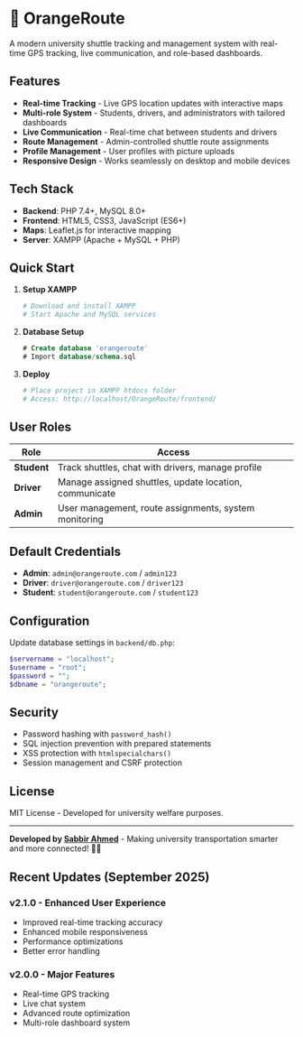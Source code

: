 # 🚌 OrangeRoute

A modern university shuttle tracking and management system with real-time GPS tracking, live communication, and role-based dashboards.

## Features

- **Real-time Tracking** - Live GPS location updates with interactive maps
- **Multi-role System** - Students, drivers, and administrators with tailored dashboards
- **Live Communication** - Real-time chat between students and drivers
- **Route Management** - Admin-controlled shuttle route assignments
- **Profile Management** - User profiles with picture uploads
- **Responsive Design** - Works seamlessly on desktop and mobile devices

## Tech Stack

- **Backend**: PHP 7.4+, MySQL 8.0+
- **Frontend**: HTML5, CSS3, JavaScript (ES6+)
- **Maps**: Leaflet.js for interactive mapping
- **Server**: XAMPP (Apache + MySQL + PHP)

## Quick Start

1. **Setup XAMPP**
   ```bash
   # Download and install XAMPP
   # Start Apache and MySQL services
   ```

2. **Database Setup**
   ```sql
   # Create database 'orangeroute'
   # Import database/schema.sql
   ```

3. **Deploy**
   ```bash
   # Place project in XAMPP htdocs folder
   # Access: http://localhost/OrangeRoute/frontend/
   ```

## User Roles

| Role | Access |
|------|--------|
| **Student** | Track shuttles, chat with drivers, manage profile |
| **Driver** | Manage assigned shuttles, update location, communicate |
| **Admin** | User management, route assignments, system monitoring |

## Default Credentials

- **Admin**: `admin@orangeroute.com` / `admin123`
- **Driver**: `driver@orangeroute.com` / `driver123`
- **Student**: `student@orangeroute.com` / `student123`

## Configuration

Update database settings in `backend/db.php`:
```php
$servername = "localhost";
$username = "root";
$password = "";
$dbname = "orangeroute";
```

## Security

- Password hashing with `password_hash()`
- SQL injection prevention with prepared statements
- XSS protection with `htmlspecialchars()`
- Session management and CSRF protection

## License

MIT License - Developed for university welfare purposes.

---

**Developed by [Sabbir Ahmed](https://github.com/sabbirOG)** - Making university transportation smarter and more connected! 🚌✨

## Recent Updates (September 2025)

### v2.1.0 - Enhanced User Experience
- Improved real-time tracking accuracy
- Enhanced mobile responsiveness
- Performance optimizations
- Better error handling

### v2.0.0 - Major Features
- Real-time GPS tracking
- Live chat system
- Advanced route optimization
- Multi-role dashboard system